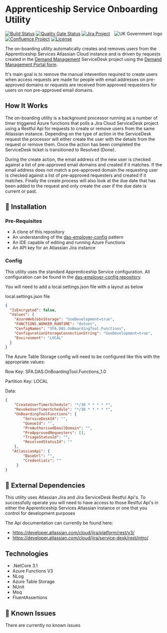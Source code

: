 ﻿# Apprenticeship Service Onboarding Utility

<img src="https://avatars.githubusercontent.com/u/9841374?s=200&v=4" align="right" alt="UK Government logo">

[![Build Status](https://dev.azure.com/sfa-gov-uk/Digital%20Apprenticeship%20Service/_apis/build/status/das-onboarding?repoName=SkillsFundingAgency%2Fdas-onboarding&branchName=refs%2Fpull%2F1%2Fmerge)](https://dev.azure.com/sfa-gov-uk/Digital%20Apprenticeship%20Service/_build/latest?definitionId=2440&repoName=SkillsFundingAgency%2Fdas-onboarding&branchName=refs%2Fpull%2F1%2Fmerge)
[![Quality Gate Status](https://sonarcloud.io/api/project_badges/measure?project=_projectId_&metric=alert_status)](https://sonarcloud.io/dashboard?id=SkillsFundingAgency_das-onboarding)
[![Jira Project](https://img.shields.io/badge/Jira-Project-blue)](https://skillsfundingagency.atlassian.net/secure/RapidBoard.jspa?rapidView=564&projectKey=QUAL)
[![Confluence Project](https://img.shields.io/badge/Confluence-Project-blue)](https://skillsfundingagency.atlassian.net/wiki/spaces/NDL/pages/1838612769/Service+Maturity)
[![License](https://img.shields.io/badge/license-MIT-lightgrey.svg?longCache=true&style=flat-square)](https://en.wikipedia.org/wiki/MIT_License)

The on-boarding utility automatically creates and removes users from the Apprenticeship Services Atlassian Cloud instance and is driven by requests created in the [Demand Management](https://skillsfundingagency.atlassian.net/jira/servicedesk/projects/DM/) ServiceDesk project using the [Demand Management Portal form](https://skillsfundingagency.atlassian.net/servicedesk/customer/portal/1/group/1/create/14).

It's main goal is to remove the manual intevention required to create users when access requests are made for people with email addresses on pre-approved domains or requests are received from approved requesters for users on non pre-approved email domains.

## How It Works

The on-boarding utility is a background processor running as a number of timer triggered Azure functions that polls a Jira Cloud ServiceDesk project using a Restful Api for requests to create or remove users from the same Atlassian instance. Depending on the type of action in the ServiceDesk request the processor will either create the user with the details from the request or remove them. Once the action has been completed the ServiceDesk ticket is transitioned to Resolved (Done).

During the create action, the email address of the new user is checked against a list of pre-approved email domains and created if it matches. If the email address does not match a pre-approved domain the requesting user is checked against a list of pre-approved requesters and created if it matches. Finally the create process will also look at the due date that has been added to the request and only create the user if the due date is current or past.

## 🚀 Installation

### Pre-Requisites

* A clone of this repository
* An understanding of the [das-employer-config](https://github.com/SkillsFundingAgency/das-employer-config) pattern
* An IDE capable of editing and running Azure Functions
* An API key for an Atlassian Jira instance

### Config

This utility uses the standard Apprenticeship Service configuration. All configuration can be found in the [das-employer-config repository](https://github.com/SkillsFundingAgency/das-employer-config).

You will need to add a local.settings.json file with a layout as below

local.settings.json file
```json
{
  "IsEncrypted": false,
  "Values": {
    "AzureWebJobsStorage": "UseDevelopment=true",
    "FUNCTIONS_WORKER_RUNTIME": "dotnet",    
    "ConfigNames": "SFA.DAS.OnBoardingTool.Functions",
    "ConfigurationStorageConnectionString": "UseDevelopment=true",
    "Environment": "LOCAL"
  }
}
```

The Azure Table Storage config will need to be configured like this with the appropriate values:

Row Key: SFA.DAS.OnBoardingTool.Functions_1.0

Partition Key: LOCAL

Data:

```json
{    
    "CreateUserTimerSchedule": "*/30 * * * * *",
    "RevokeUserTimerSchedule": "*/30 * * * * *",
    "OnBoardingToolFunctions": {
        "ServiceDeskId": "",
        "QueueId": "",
        "PreAuthorisedEmailDomain": "",
        "PreApprovedRequesters": [],
        "TriageStatusId": "",
        "ResolvedStatusId": ""
    }, 
   "AtlassianApi": {
        "BaseUrl": "",
        "Credentials": ""
     }
}
```

## 🔗 External Dependencies

This utility uses Atlassian Jira and Jira ServiceDesk Restful Api's. To successfully operate you will need to have access to those Restful Api's in either the Apprenticeship Services Atlassian instance or one that you control for development purposes

The Api documentation can currently be found here:

* https://developer.atlassian.com/cloud/jira/platform/rest/v3/
* https://developer.atlassian.com/cloud/jira/service-desk/rest/intro/

## Technologies

* .NetCore 3.1
* Azure Functions V3
* NLog
* Azure Table Storage
* NUnit
* Moq
* FluentAssertions

## 🐛 Known Issues

There are currently no known issues